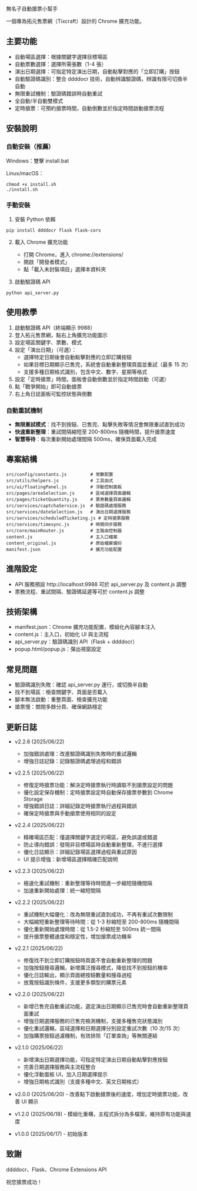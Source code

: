無名子自動搶票小幫手

一個專為拓元售票網（Tixcraft）設計的 Chrome 擴充功能。

## 主要功能

- 自動場區選擇：根據關鍵字選擇目標場區
- 自動票數選擇：選擇所需張數（1-4 張）
- 演出日期選擇：可指定特定演出日期，自動點擊對應的「立即訂購」按鈕
- 自動驗證碼識別：整合 ddddocr 技術，自動辨識驗證碼，辨識有限可切換半自動
- 無限重試機制：驗證碼錯誤時自動重試
- 全自動/半自動雙模式
- 定時搶票：可預約搶票時間，自動倒數並於指定時間啟動搶票流程

## 安裝說明

### 自動安裝（推薦）

Windows：雙擊 install.bat

Linux/macOS：

```
chmod +x install.sh
./install.sh
```

### 手動安裝

1. 安裝 Python 依賴

```
pip install ddddocr flask flask-cors
```

2. 載入 Chrome 擴充功能

   - 打開 Chrome，進入 chrome://extensions/
   - 開啟「開發者模式」
   - 點「載入未封裝項目」選擇本資料夾

3. 啟動驗證碼 API

```
python api_server.py
```

## 使用教學

1. 啟動驗證碼 API（終端顯示 9988）
2. 登入拓元售票網，點右上角擴充功能圖示
3. 設定場區關鍵字、票數、模式
4. 設定「演出日期」（可選）：
   - 選擇特定日期後會自動點擊對應的立即訂購按鈕
   - 如果目標日期顯示已售完，系統會自動重新整理頁面並重試（最多 15 次）
   - 支援多種日期格式識別，包含中文、數字、星期等格式
5. 設定「定時搶票」時間，面板會自動倒數並於指定時間啟動（可選）
6. 點「戰爭開始」即可自動搶票
7. 右上角日誌面板可監控狀態與倒數

### 自動重試機制

- **無限重試模式**：找不到按鈕、已售完、點擊失敗等情況會無限重試直到成功
- **快速重新整理**：重試間隔縮短至 200-800ms 隨機時間，提升搶票速度
- **智慧等待**：每次重新開始處理間隔 500ms，確保頁面載入完成

## 專案結構

```
src/config/constants.js         # 常數配置
src/utils/helpers.js            # 工具函式
src/ui/floatingPanel.js         # 浮動控制面板
src/pages/areaSelection.js      # 區域選擇頁面邏輯
src/pages/ticketQuantity.js     # 票券數量頁面邏輯
src/services/captchaService.js  # 驗證碼處理服務
src/services/dateSelection.js   # 演出日期選擇服務
src/services/scheduledTicketing.js # 定時搶票服務
src/services/timesync.js        # 時間同步服務
src/core/mainRouter.js          # 主路由控制器
content.js                      # 主入口檔案
content_original.js             # 原始檔案備份
manifest.json                   # 擴充功能配置
```

## 進階設定

- API 服務預設 http://localhost:9988
  可於 api_server.py 及 content.js 調整
- 票務流程、重試間隔、驗證碼延遲等可於 content.js 調整

## 技術架構

- manifest.json：Chrome 擴充功能配置，模組化內容腳本注入
- content.js：主入口，初始化 UI 與主流程
- api_server.py：驗證碼識別 API（Flask + ddddocr）
- popup.html/popup.js：彈出視窗設定

## 常見問題

- 驗證碼識別失敗：確認 api_server.py 運行，或切換半自動
- 找不到場區：檢查關鍵字、頁面是否載入
- 腳本無法啟動：重整頁面、檢查擴充功能
- 搶票慢：關閉多餘分頁、確保網路穩定

## 更新日誌

- v2.2.6 (2025/06/22)

  - 加強錯誤處理：改進驗證碼識別失敗時的重試邏輯
  - 增強日誌記錄：記錄驗證碼處理過程和錯誤

- v2.2.5 (2025/06/22)

  - 修復定時搶票功能：解決定時搶票執行時讀取不到搶票設定的問題
  - 優化設定保存機制：定時搶票設定時自動保存搶票參數到 Chrome Storage
  - 增強錯誤日誌：詳細記錄定時搶票執行過程與錯誤
  - 確保定時搶票與手動搶票使用相同的設定

- v2.2.4 (2025/06/22)

  - 精確場區匹配：僅選擇關鍵字選定的場區，避免誤選或錯選
  - 防止導向錯誤：發現非目標場區時自動重新整理，不進行選擇
  - 優化日誌顯示：詳細記錄場區選擇過程與重試原因
  - UI 提示增強：新增場區選擇精確匹配說明

- v2.2.3 (2025/06/22)

  - 極速化重試機制：重新整理等待時間進一步縮短隨機間隔
  - 加速重新開始處理：統一縮短間隔

- v2.2.2 (2025/06/22)

  - 重試機制大幅優化：改為無限重試直到成功，不再有重試次數限制
  - 大幅縮短重新整理等待時間：從 1-3 秒縮短至 200-800ms 隨機間隔
  - 優化重新開始處理時間：從 1.5-2 秒縮短至 500ms 統一間隔
  - 提升搶票整體速度和穩定性，增加搶票成功機率

- v2.2.1 (2025/06/22)

  - 修復找不到立即訂購按鈕時頁面不會自動重新整理的問題
  - 加強按鈕搜尋邏輯，新增廣泛搜尋模式，降低找不到按鈕的機率
  - 優化日誌輸出，顯示頁面總按鈕數量和搜尋過程
  - 放寬按鈕識別條件，支援更多類型的購票元素

- v2.2.0 (2025/06/22)

  - 新增已售完自動重試功能，選定演出日期顯示已售完時會自動重新整理頁面重試
  - 增強日期選擇服務的已售完檢測機制，支援多種售完狀態識別
  - 優化重試邏輯，區域選擇和日期選擇分別設定重試次數（10 次/15 次）
  - 加強購票按鈕過濾機制，有效排除「訂單查詢」等無關連結

- v2.1.0 (2025/06/22)

  - 新增演出日期選擇功能，可指定特定演出日期自動點擊對應按鈕
  - 完善日期選擇服務與主流程整合
  - 優化浮動面板 UI，加入日期選擇提示
  - 增強日期格式識別（支援多種中文、英文日期格式）

- v2.0.0 (2025/06/20) - 改善點下啟動搶票後的速度，增加定時搶票功能，改善 UI 顯示
- v1.2.0 (2025/06/18) - 模組化重構，主程式拆分為多檔案，維持原有功能與速度
- v1.0.0 (2025/06/17) - 初始版本

## 致謝

ddddocr、Flask、Chrome Extensions API

祝您搶票成功！

